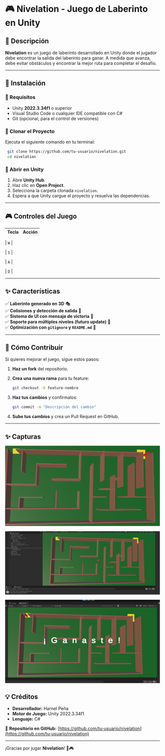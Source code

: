 # 🎮 Nivelation - Juego de Laberinto en Unity

## 📌 Descripción

**Nivelation** es un juego de laberinto desarrollado en Unity donde el jugador debe encontrar la salida del laberinto para ganar. A medida que avanza, debe evitar obstáculos y encontrar la mejor ruta para completar el desafío.

---

## 🚀 Instalación

### 🔹 Requisitos

- Unity **2022.3.34f1** o superior
- Visual Studio Code o cualquier IDE compatible con C#
- Git (opcional, para el control de versiones)

### 🔹 Clonar el Proyecto

Ejecuta el siguiente comando en tu terminal:

```sh
 git clone https://github.com/tu-usuario/nivelation.git
 cd nivelation
```

### 🔹 Abrir en Unity

1. Abre **Unity Hub**.
2. Haz clic en **Open Project**.
3. Selecciona la carpeta clonada `nivelation`.
4. Espera a que Unity cargue el proyecto y resuelva las dependencias.

---

## 🎮 Controles del Juego

| Tecla | Acción |
|--------|----------|

| `W` |

| `S` |

| `A` |

| `D` |

---

## ✨ Características

✅ **Laberinto generado en 3D** 🎭  
✅ **Colisiones y detección de salida** 🚪  
✅ **Sistema de UI con mensaje de victoria** 🎉  
✅ **Soporte para múltiples niveles (futuro update)** 🔄  
✅ **Optimización con `gitignore` y `README.md`** 📜  

---

## 🔧 Cómo Contribuir

Si quieres mejorar el juego, sigue estos pasos:

1. **Haz un fork** del repositorio.

2. **Crea una nueva rama** para tu feature:

   ```sh
   git checkout -b feature-nombre
   ```

3. **Haz tus cambios** y confírmalos:

   ```sh
   git commit -m "Descripción del cambio"
   ```

4. **Sube tus cambios** y crea un Pull Request en GitHub.

---

## ✨ Capturas

![Juego Inicial](image-1.png)

![Juego](image-2.png)

![Fin de juego](image.png)

## 💡 Créditos

- **Desarrollador:** Harnel Peña
- **Motor de Juego:** Unity 2022.3.34f1
- **Lenguaje:** C#

📌 **Repositorio en GitHub:** [https://github.com/tu-usuario/nivelation](https://github.com/tu-usuario/nivelation)

---

¡Gracias por jugar **Nivelation**! 🚀🎮
